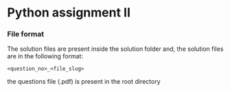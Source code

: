 # Python assignment II 

### File format
The solution files are present inside the solution folder and, the solution
 files are in the following format:
 
 `<question_no>_<file_slug>`
 
 the questions file (.pdf) is present in the root directory
 